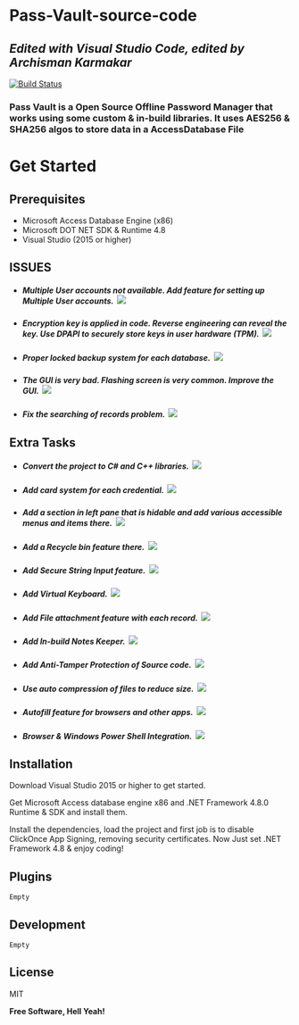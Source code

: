 # Pass-Vault-source-code
## _Edited with Visual Studio Code, edited by Archisman Karmakar_


[![Build Status](https://travis-ci.org/joemccann/dillinger.svg?branch=master)](https://travis-ci.org/joemccann/dillinger)

### Pass Vault is a Open Source Offline Password Manager that works using some custom & in-build libraries. It uses AES256 & SHA256 algos to store data in a AccessDatabase File

# Get Started
## Prerequisites
- Microsoft Access  Database Engine (x86)
- Microsoft DOT NET SDK & Runtime 4.8
- Visual Studio (2015 or higher)

## ISSUES
- ##### Multiple User accounts not available. Add feature for setting up Multiple User accounts. ![]() ![](https://img.shields.io/badge/Difficulty-Extreme-red)
- ##### Encryption key is applied in code. Reverse engineering can reveal the key. Use DPAPI to securely store keys in user hardware (TPM). ![]() ![](https://img.shields.io/badge/Difficulty-Extreme-red)
- ##### Proper locked backup system for each database. ![]() ![](https://img.shields.io/badge/Difficulty-Moderate-yellow)
- ##### The GUI is very bad. Flashing screen is very common. Improve the GUI. ![]() ![](https://img.shields.io/badge/Difficulty-Moderate-yellow)
- ##### Fix the searching of records problem. ![]() ![](https://img.shields.io/badge/Difficulty-Moderate-yellow)

## Extra Tasks
- ##### Convert the project to C# and C++ libraries. ![]() ![](https://img.shields.io/badge/Difficulty-Extreme-red)
- ##### Add card system for each credential. ![]() ![](https://img.shields.io/badge/Difficulty-Easy-green)
- ##### Add a section in left pane that is hidable and add various accessible menus and items there. ![]() ![](https://img.shields.io/badge/Difficulty-Easy-green)
- ##### Add a Recycle bin feature there. ![]() ![](https://img.shields.io/badge/Difficulty-Moderate-yellow)
- ##### Add Secure String Input feature. ![]() ![](https://img.shields.io/badge/Difficulty-Easy-green)
- ##### Add Virtual Keyboard. ![]() ![](https://img.shields.io/badge/Difficulty-Easy-green)
- ##### Add File attachment feature with each record. ![]() ![](https://img.shields.io/badge/Difficulty-Moderate-yellow)
- ##### Add In-build Notes Keeper. ![]() ![](https://img.shields.io/badge/Difficulty-Moderate-yellow)
- ##### Add Anti-Tamper Protection of Source code. ![]() ![](https://img.shields.io/badge/Difficulty-Extreme-red)
- ##### Use auto compression of files to reduce size. ![]() ![](https://img.shields.io/badge/Difficulty-Extreme-red)
- ##### Autofill feature for browsers and other apps. ![]() ![](https://img.shields.io/badge/Difficulty-Moderate-yellow)
- ##### Browser & Windows Power Shell Integration. ![]() ![](https://img.shields.io/badge/Difficulty-Moderate-yellow)

## Installation

Download Visual Studio 2015 or higher to get started.

Get Microsoft Access database engine x86 and .NET Framework 4.8.0 Runtime & SDK and install them.

Install the dependencies, load the project and first job is to disable ClickOnce App Signing, removing security certificates. Now Just set .NET Framework 4.8 & enjoy coding!

## Plugins

```Empty```

## Development
```Empty```
## License

MIT

**Free Software, Hell Yeah!**

[//]: # (These are reference links used in the body of this note and get stripped out when the markdown processor does its job. There is no need to format nicely because it shouldn't be seen. Thanks SO - http://stackoverflow.com/questions/4823468/store-comments-in-markdown-syntax)

   [dill]: <https://github.com/joemccann/dillinger>
   [git-repo-url]: <https://github.com/joemccann/dillinger.git>
   [john gruber]: <http://daringfireball.net>
   [df1]: <http://daringfireball.net/projects/markdown/>
   [markdown-it]: <https://github.com/markdown-it/markdown-it>
   [Ace Editor]: <http://ace.ajax.org>
   [node.js]: <http://nodejs.org>
   [Twitter Bootstrap]: <http://twitter.github.com/bootstrap/>
   [jQuery]: <http://jquery.com>
   [@tjholowaychuk]: <http://twitter.com/tjholowaychuk>
   [express]: <http://expressjs.com>
   [AngularJS]: <http://angularjs.org>
   [Gulp]: <http://gulpjs.com>

   [PlDb]: <https://github.com/joemccann/dillinger/tree/master/plugins/dropbox/README.md>
   [PlGh]: <https://github.com/joemccann/dillinger/tree/master/plugins/github/README.md>
   [PlGd]: <https://github.com/joemccann/dillinger/tree/master/plugins/googledrive/README.md>
   [PlOd]: <https://github.com/joemccann/dillinger/tree/master/plugins/onedrive/README.md>
   [PlMe]: <https://github.com/joemccann/dillinger/tree/master/plugins/medium/README.md>
   [PlGa]: <https://github.com/RahulHP/dillinger/blob/master/plugins/googleanalytics/README.md>
